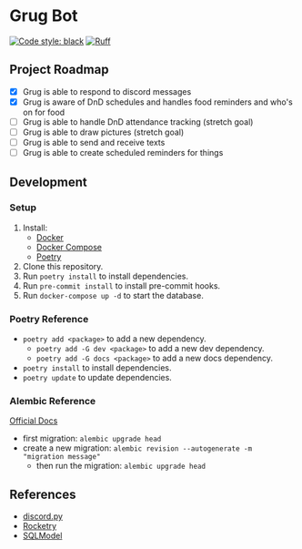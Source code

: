 # Grug Bot

[![Code style: black](https://img.shields.io/badge/code%20style-black-000000.svg)](https://github.com/psf/black)
[![Ruff](https://img.shields.io/endpoint?url=https://raw.githubusercontent.com/astral-sh/ruff/main/assets/badge/v2.json)](https://github.com/astral-sh/ruff)

## Project Roadmap

- [x] Grug is able to respond to discord messages
- [x] Grug is aware of DnD schedules and handles food reminders and who's on for food
- [ ] Grug is able to handle DnD attendance tracking (stretch goal)
- [ ] Grug is able to draw pictures (stretch goal)
- [ ] Grug is able to send and receive texts
- [ ] Grug is able to create scheduled reminders for things

## Development

### Setup

1. Install:
    - [Docker](https://docs.docker.com/get-docker/)
    - [Docker Compose](https://docs.docker.com/compose/install/)
    - [Poetry](https://python-poetry.org/docs/#installation)
2. Clone this repository.
3. Run `poetry install` to install dependencies.
4. Run `pre-commit install` to install pre-commit hooks.
5. Run `docker-compose up -d` to start the database.

### Poetry Reference

- `poetry add <package>` to add a new dependency.
    - `poetry add -G dev <package>` to add a new dev dependency.
    - `poetry add -G docs <package>` to add a new docs dependency.
- `poetry install` to install dependencies.
- `poetry update` to update dependencies.

### Alembic Reference

[Official Docs](https://alembic.sqlalchemy.org/en/latest/tutorial.html#running-our-first-migration)

- first migration: `alembic upgrade head`
- create a new migration: `alembic revision --autogenerate -m "migration message"`
    - then run the migration: `alembic upgrade head`

## References

- [discord.py](https://github.com/Rapptz/discord.py)
- [Rocketry](https://rocketry.readthedocs.io/en/stable/index.html)
- [SQLModel](https://sqlmodel.tiangolo.com/)
